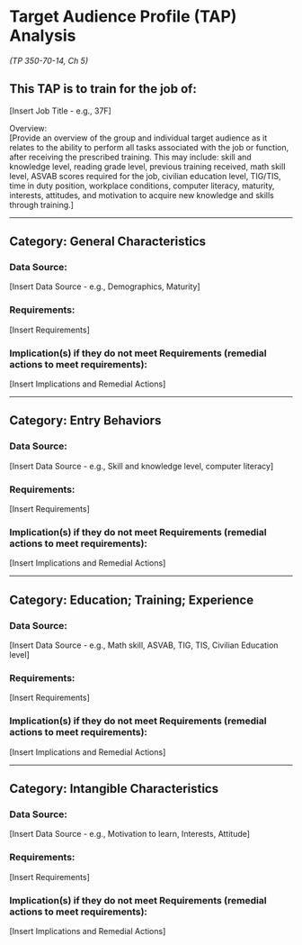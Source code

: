 # Target Audience Profile (TAP) Analysis
*(TP 350-70-14, Ch 5)*

## This TAP is to train for the job of:
[Insert Job Title - e.g., 37F]

Overview:  
[Provide an overview of the group and individual target audience as it relates to the ability to perform all tasks associated with the job or function, after receiving the prescribed training. This may include: skill and knowledge level, reading grade level, previous training received, math skill level, ASVAB scores required for the job, civilian education level, TIG/TIS, time in duty position, workplace conditions, computer literacy, maturity, interests, attitudes, and motivation to acquire new knowledge and skills through training.]

---

## Category: General Characteristics
### Data Source:
[Insert Data Source - e.g., Demographics, Maturity]
### Requirements:
[Insert Requirements]
### Implication(s) if they do not meet Requirements (remedial actions to meet requirements):
[Insert Implications and Remedial Actions]

---

## Category: Entry Behaviors
### Data Source:
[Insert Data Source - e.g., Skill and knowledge level, computer literacy]
### Requirements:
[Insert Requirements]
### Implication(s) if they do not meet Requirements (remedial actions to meet requirements):
[Insert Implications and Remedial Actions]

---

## Category: Education; Training; Experience
### Data Source:
[Insert Data Source - e.g., Math skill, ASVAB, TIG, TIS, Civilian Education level]
### Requirements:
[Insert Requirements]
### Implication(s) if they do not meet Requirements (remedial actions to meet requirements):
[Insert Implications and Remedial Actions]

---

## Category: Intangible Characteristics
### Data Source:
[Insert Data Source - e.g., Motivation to learn, Interests, Attitude]
### Requirements:
[Insert Requirements]
### Implication(s) if they do not meet Requirements (remedial actions to meet requirements):
[Insert Implications and Remedial Actions]
